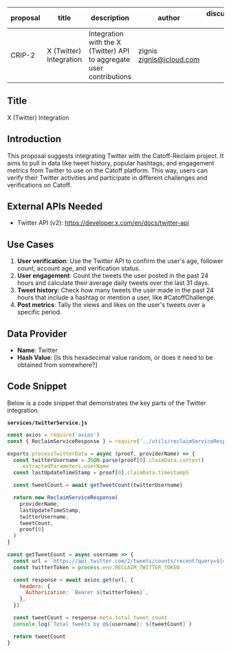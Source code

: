 | proposal | title              | description                   | author                     | discussions-to | status | type        | category | created    | requires |
|----------|--------------------|-------------------------------|----------------------------|----------------|--------|-------------|----------|------------|----------|
| CRIP-2   | X (Twitter) Integration | Integration with the X (Twitter) API to aggregate user contributions | zignis <zignis@icloud.com> |                | Draft  | Integration | CRIP     | 2024-06-10 |          |

## Title

X (Twitter) Integration

## Introduction

This proposal suggests integrating Twitter with the Catoff-Reclaim project. It aims to pull in data like tweet history, popular hashtags, and engagement metrics from Twitter to use on the Catoff platform. This way, users can verify their Twitter activities and participate in different challenges and verifications on Catoff.

## External APIs Needed

- Twitter API (v2): https://developer.x.com/en/docs/twitter-api

## Use Cases

1. **User verification**: Use the Twitter API to confirm the user's age, follower count, account age, and verification status.
2. **User engagement**: Count the tweets the user posted in the past 24 hours and calculate their average daily tweets over the last 31 days.
3. **Tweet history**: Check how many tweets the user made in the past 24 hours that include a hashtag or mention a user, like #CatoffChallenge.
4. **Post metrics**: Tally the views and likes on the user's tweets over a specific period.

## Data Provider

- **Name**: Twitter
- **Hash Value**: [Is this hexadecimal value random, or does it need to be obtained from somewhere?]

## Code Snippet

Below is a code snippet that demonstrates the key parts of the Twitter integration.

**`services/twitterService.js`**

```js
const axios = require('axios')
const { ReclaimServiceResponse } = require('../utils/reclaimServiceResponse')

exports.processTwitterData = async (proof, providerName) => {
  const twitterUsername = JSON.parse(proof[0].claimData.context)
    .extractedParameters.userName
  const lastUpdateTimeStamp = proof[0].claimData.timestampS

  const tweetCount = await getTweetCount(twitterUsername)

  return new ReclaimServiceResponse(
    providerName,
    lastUpdateTimeStamp,
    twitterUsername,
    tweetCount,
    proof[0]
  )
}

const getTweetCount = async username => {
  const url = `https://api.twitter.com/2/tweets/counts/recent?query=${encodeURIComponent(`from:${username}`)}&granularity=day`
  const twitterToken = process.env.RECLAIM_TWITTER_TOKEN

  const response = await axios.get(url, {
    headers: {
      Authorization: `Bearer ${twitterToken}`,
    },
  })

  const tweetCount = response.meta.total_tweet_count
  console.log(`Total tweets by @${username}: ${tweetCount}`)

  return tweetCount
}
```

